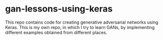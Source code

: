 # gan-lessons-using-keras
This repo contains code for creating generative adversarial networks using Keras. This is my own repo, in which I try to learn GANs, by implementing different examples obtained from different places.
